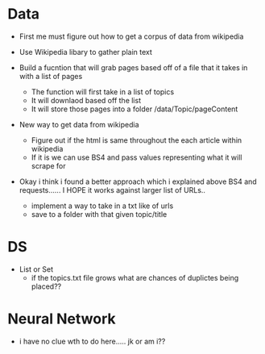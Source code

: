 

# Data
- First me must figure out how to get a corpus of data from wikipedia
- Use Wikipedia libary to gather plain text
- Build a fucntion that will grab pages based off of a file that it takes in with a list of pages
  - The function will first take in a list of topics
  - It will downlaod based off the list
  - It will store those pages into a folder /data/Topic/pageContent


- New way to get data from wikipedia
  - Figure out if the html is same throughout the each article within wikipedia
  - If it is we can use BS4 and pass values representing what it will scrape for
- Okay i think i found a better approach which i explained above BS4 and requests...... I HOPE it works against larger list of URLs..
  - implement a way to take in a txt like of urls
  - save to a folder with that given topic/title


# DS
- List or Set
  - if the topics.txt file grows what are chances of duplictes being placed??


# Neural Network
- i have no clue wth to do here..... jk or am i?? 
